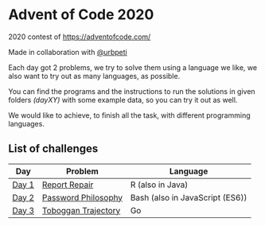 # Advent of Code 2020
2020 contest of https://adventofcode.com/

Made in collaboration with [@urbpeti](https://github.com/urbpeti)

Each day got 2 problems, we try to solve them using a language we like, we also want to try out as many languages, as possible.

You can find the programs and the instructions to run the solutions in given folders _(dayXY)_ with some example data, so you can try it out as well.

We would like to achieve, to finish all the task, with different programming languages.

## List of challenges

| Day  | Problem   | Language   |
|-------------- | -------------- | -------------- |
| [Day 1](https://github.com/akbence/adventofcode2020/tree/main/day1)    | [Report Repair](https://github.com/akbence/adventofcode2020/blob/main/day1/task.md)     | R (also in Java)     |
| [Day 2](https://github.com/akbence/adventofcode2020/tree/main/day2)    | [Password Philosophy](https://github.com/akbence/adventofcode2020/blob/main/day2/task.md)     | Bash (also in JavaScript (ES6))     |
| [Day 3](https://github.com/akbence/adventofcode2020/tree/main/day3)    | [Toboggan Trajectory](https://github.com/akbence/adventofcode2020/blob/main/day3/task.md)     | Go     |
